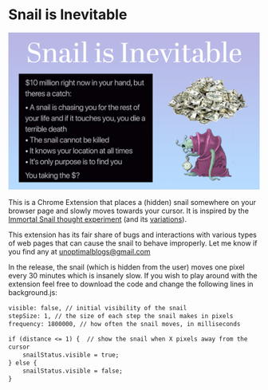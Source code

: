 # Snail is Inevitable

![image](initial.png)

This is a Chrome Extension that places a (hidden) snail somewhere on your browser page and slowly moves towards  your cursor. It is inspired by the [Immortal Snail thought experiment](https://knowyourmeme.com/memes/immortal-snail) (and its [variations](https://twitter.com/InternetH0F/status/1675522280087011329)). 

This extension has its fair share of bugs and interactions with various types of web pages that can cause the snail to behave improperly. Let me know if you find any at [unoptimalblogs@gmail.com](mailto:unoptimalblogs@gmail.com)

In the release, the snail (which is hidden from the user) moves one pixel every 30 minutes which is insanely slow. If you wish to play around with the extension feel free to download the code and change the following lines in background.js:

```
visible: false, // initial visibility of the snail
stepSize: 1, // the size of each step the snail makes in pixels
frequency: 1800000, // how often the snail moves, in milliseconds
```

```
if (distance <= 1) {  // show the snail when X pixels away from the cursor
    snailStatus.visible = true;
} else {
    snailStatus.visible = false;
}
```